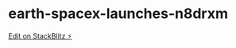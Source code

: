 # earth-spacex-launches-n8drxm

[Edit on StackBlitz ⚡️](https://stackblitz.com/edit/earth-spacex-launches-n8drxm)